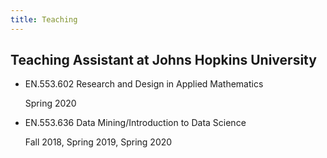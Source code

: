 ```yaml
---
title: Teaching
---
```


## Teaching Assistant at Johns Hopkins University

- EN.553.602 Research and Design in Applied Mathematics

  Spring 2020

- EN.553.636 Data Mining/Introduction to Data Science

  Fall 2018, Spring 2019, Spring 2020
